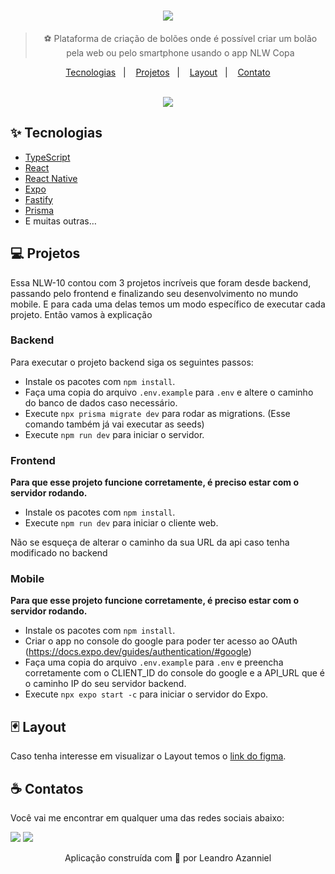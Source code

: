 <div align="center">
  <h1>
    <img src="https://user-images.githubusercontent.com/71537090/201371017-760b1bf0-b7bc-4a51-9de2-8f32d9c74505.svg" />
  </h1>
  
  > ⚽ Plataforma de criação de bolões onde é possível criar um bolão pela web ou pelo smartphone usando o app NLW Copa
  
  <p align="center">
    <a href="#-tecnologias">Tecnologias</a>&nbsp;&nbsp;&nbsp;|&nbsp;&nbsp;&nbsp;
    <a href="#-projetos">Projetos</a>&nbsp;&nbsp;&nbsp;|&nbsp;&nbsp;&nbsp;
    <a href="#-layout">Layout</a>&nbsp;&nbsp;&nbsp;|&nbsp;&nbsp;&nbsp;
    <a href="#-contatos">Contato</a>
  </p>
  
  <br />
  
  <img src="https://user-images.githubusercontent.com/71537090/201370890-378d37c8-067b-478f-8bf3-f65e359686b8.png" />
</div>

## ✨ Tecnologias

- [TypeScript](https://www.typescriptlang.org/)
- [React](https://reactjs.org/)
- [React Native](https://reactnative.dev/)
- [Expo](https://expo.dev/)
- [Fastify](https://www.fastify.io/)
- [Prisma](https://www.prisma.io/)
- E muitas outras…

## 💻 Projetos

Essa NLW-10 contou com 3 projetos incríveis que foram desde backend, passando pelo frontend e finalizando seu desenvolvimento no mundo mobile.
E para cada uma delas temos um modo específico de executar cada projeto. Então vamos à explicação

### Backend

Para executar o projeto backend siga os seguintes passos:

- Instale os pacotes com `npm install`.
- Faça uma copia do arquivo `.env.example` para `.env` e altere o caminho do banco de dados caso necessário.
- Execute `npx prisma migrate dev` para rodar as migrations. (Esse comando também já vai executar as seeds)
- Execute `npm run dev` para iniciar o servidor.

### Frontend

**Para que esse projeto funcione corretamente, é preciso estar com o servidor rodando.**

- Instale os pacotes com `npm install`.
- Execute `npm run dev` para iniciar o cliente web.

Não se esqueça de alterar o caminho da sua URL da api caso tenha modificado no backend

### Mobile

**Para que esse projeto funcione corretamente, é preciso estar com o servidor rodando.**

- Instale os pacotes com `npm install`.
- Criar o app no console do google para poder ter acesso ao OAuth (<https://docs.expo.dev/guides/authentication/#google>)
- Faça uma copia do arquivo `.env.example` para `.env` e preencha corretamente com o CLIENT_ID do console do google e a API_URL que é o caminho IP do seu servidor backend.
- Execute `npx expo start -c` para iniciar o servidor do Expo.

## 🃏 Layout

Caso tenha interesse em visualizar o Layout temos o [link do figma](https://www.figma.com/file/O1fgfqvPdKX4NYACkHWitE/Bol%C3%A3o-da-Copa?t=WzIRwBP3Fr8AuuOs-6).

## ☕ Contatos

Você vai me encontrar em qualquer uma das redes sociais abaixo:

<a href = "mailto: leo.azannielttt@gmail.com"><img src="https://img.shields.io/badge/-Gmail-%23EA4335?style=for-the-badge&logo=gmail&logoColor=white" target="_blank" margin-right="10px"></a>
<a href="https://www.linkedin.com/in/leandroazanniel/" target="_blank"><img src="https://img.shields.io/badge/-LinkedIn-%230077B5?style=for-the-badge&logo=linkedin&logoColor=white" target="_blank"></a>


<p align="center">Aplicação construída com 💜 por Leandro Azanniel</p>
